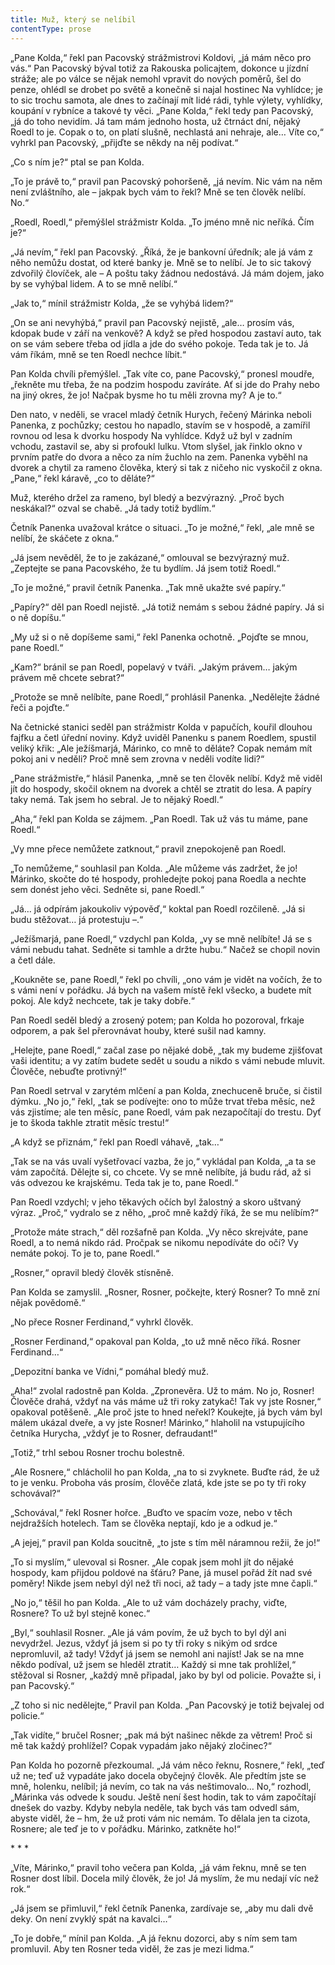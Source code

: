 ```yaml
---
title: Muž, který se nelíbil
contentType: prose
---
```


<section>

„Pane Kolda,“ řekl pan Pacovský strážmistrovi Koldovi, „já mám něco pro vás.“ Pan Pacovský býval totiž za Rakouska policajtem, dokonce u jízdní stráže; ale po válce se nějak nemohl vpravit do nových poměrů, šel do penze, ohlédl se drobet po světě a konečně si najal hostinec Na vyhlídce; je to sic trochu samota, ale dnes to začínají mít lidé rádi, tyhle výlety, vyhlídky, koupání v rybníce a takové ty věci. „Pane Kolda,“ řekl tedy pan Pacovský, „já do toho nevidím. Já tam mám jednoho hosta, už čtrnáct dní, nějaký Roedl to je. Copak o to, on platí slušně, nechlastá ani nehraje, ale… Víte co,“ vyhrkl pan Pacovský, „přijďte se někdy na něj podívat.“

„Co s ním je?“ ptal se pan Kolda.

„To je právě to,“ pravil pan Pacovský pohoršeně, „já nevím. Nic vám na něm není zvláštního, ale – jakpak bych vám to řekl? Mně se ten člověk nelíbí. No.“

„Roedl, Roedl,“ přemýšlel strážmistr Kolda. „To jméno mně nic neříká. Čím je?“

„Já nevím,“ řekl pan Pacovský. „Říká, že je bankovní úředník; ale já vám z něho nemůžu dostat, od které banky je. Mně se to nelíbí. Je to sic takový zdvořilý človíček, ale – A poštu taky žádnou nedostává. Já mám dojem, jako by se vyhýbal lidem. A to se mně nelíbí.“

„Jak to,“ mínil strážmistr Kolda, „že se vyhýbá lidem?“

„On se ani nevyhýbá,“ pravil pan Pacovský nejistě, „ale… prosím vás, kdopak bude v září na venkově? A když se před hospodou zastaví auto, tak on se vám sebere třeba od jídla a jde do svého pokoje. Teda tak je to. Já vám říkám, mně se ten Roedl nechce líbit.“

Pan Kolda chvíli přemýšlel. „Tak víte co, pane Pacovský,“ pronesl moudře, „řekněte mu třeba, že na podzim hospodu zavíráte. Ať si jde do Prahy nebo na jiný okres, že jo! Načpak bysme ho tu měli zrovna my? A je to.“

Den nato, v neděli, se vracel mladý četník Hurych, řečený Márinka neboli Panenka, z pochůzky; cestou ho napadlo, stavím se v hospodě, a zamířil rovnou od lesa k dvorku hospody Na vyhlídce. Když už byl v zadním vchodu, zastavil se, aby si profoukl lulku. Vtom slyšel, jak řinklo okno v prvním patře do dvora a něco za ním žuchlo na zem. Panenka vyběhl na dvorek a chytil za rameno člověka, který si tak z ničeho nic vyskočil z okna. „Pane,“ řekl káravě, „co to děláte?“

Muž, kterého držel za rameno, byl bledý a bezvýrazný. „Proč bych neskákal?“ ozval se chabě. „Já tady totiž bydlím.“

Četník Panenka uvažoval krátce o situaci. „To je možné,“ řekl, „ale mně se nelíbí, že skáčete z okna.“

„Já jsem nevěděl, že to je zakázané,“ omlouval se bezvýrazný muž. „Zeptejte se pana Pacovského, že tu bydlím. Já jsem totiž Roedl.“

„To je možné,“ pravil četník Panenka. „Tak mně ukažte své papíry.“

„Papíry?“ děl pan Roedl nejistě. „Já totiž nemám s sebou žádné papíry. Já si o ně dopíšu.“

„My už si o ně dopíšeme sami,“ řekl Panenka ochotně. „Pojďte se mnou, pane Roedl.“

„Kam?“ bránil se pan Roedl, popelavý v tváři. „Jakým právem… jakým právem mě chcete sebrat?“

„Protože se mně nelíbíte, pane Roedl,“ prohlásil Panenka. „Nedělejte žádné řeči a pojďte.“

Na četnické stanici seděl pan strážmistr Kolda v papučích, kouřil dlouhou fajfku a četl úřední noviny. Když uviděl Panenku s panem Roedlem, spustil veliký křik: „Ale ježíšmarjá, Márinko, co mně to děláte? Copak nemám mít pokoj ani v neděli? Proč mně sem zrovna v neděli vodíte lidi?“

„Pane strážmistře,“ hlásil Panenka, „mně se ten člověk nelíbí. Když mě viděl jít do hospody, skočil oknem na dvorek a chtěl se ztratit do lesa. A papíry taky nemá. Tak jsem ho sebral. Je to nějaký Roedl.“

„Aha,“ řekl pan Kolda se zájmem. „Pan Roedl. Tak už vás tu máme, pane Roedl.“

„Vy mne přece nemůžete zatknout,“ pravil znepokojeně pan Roedl.

„To nemůžeme,“ souhlasil pan Kolda. „Ale můžeme vás zadržet, že jo! Márinko, skočte do té hospody, prohledejte pokoj pana Roedla a nechte sem donést jeho věci. Sedněte si, pane Roedl.“

„Já… já odpírám jakoukoliv výpověď,“ koktal pan Roedl rozčileně. „Já si budu stěžovat… já protestuju –.“

„Ježíšmarjá, pane Roedl,“ vzdychl pan Kolda, „vy se mně nelíbíte! Já se s vámi nebudu tahat. Sedněte si tamhle a držte hubu.“ Načež se chopil novin a četl dále.

„Koukněte se, pane Roedl,“ řekl po chvíli, „ono vám je vidět na vočích, že to s vámi není v pořádku. Já bych na vašem místě řekl všecko, a budete mít pokoj. Ale když nechcete, tak je taky dobře.“

Pan Roedl seděl bledý a zrosený potem; pan Kolda ho pozoroval, frkaje odporem, a pak šel přerovnávat houby, které sušil nad kamny.

„Helejte, pane Roedl,“ začal zase po nějaké době, „tak my budeme zjišťovat vaši identitu; a vy zatím budete sedět u soudu a nikdo s vámi nebude mluvit. Člověče, nebuďte protivný!“

Pan Roedl setrval v zarytém mlčení a pan Kolda, znechuceně bruče, si čistil dýmku. „No jo,“ řekl, „tak se podívejte: ono to může trvat třeba měsíc, než vás zjistíme; ale ten měsíc, pane Roedl, vám pak nezapočítají do trestu. Dyť je to škoda takhle ztratit měsíc trestu!“

„A když se přiznám,“ řekl pan Roedl váhavě, „tak…“

„Tak se na vás uvalí vyšetřovací vazba, že jo,“ vykládal pan Kolda, „a ta se vám započítá. Dělejte si, co chcete. Vy se mně nelíbíte, já budu rád, až si vás odvezou ke krajskému. Teda tak je to, pane Roedl.“

Pan Roedl vzdychl; v jeho těkavých očích byl žalostný a skoro uštvaný výraz. „Proč,“ vydralo se z něho, „proč mně každý říká, že se mu nelíbím?“

„Protože máte strach,“ děl rozšafně pan Kolda. „Vy něco skrejváte, pane Roedl, a to nemá nikdo rád. Pročpak se nikomu nepodíváte do očí? Vy nemáte pokoj. To je to, pane Roedl.“

„Rosner,“ opravil bledý člověk stísněně.

Pan Kolda se zamyslil. „Rosner, Rosner, počkejte, který Rosner? To mně zní nějak povědomě.“

„No přece Rosner Ferdinand,“ vyhrkl člověk.

„Rosner Ferdinand,“ opakoval pan Kolda, „to už mně něco říká. Rosner Ferdinand…“

„Depozitní banka ve Vídni,“ pomáhal bledý muž.

„Aha!“ zvolal radostně pan Kolda. „Zpronevěra. Už to mám. No jo, Rosner! Člověče drahá, vždyť na vás máme už tři roky zatykač! Tak vy jste Rosner,“ opakoval potěšeně. „Ale proč jste to hned neřekl? Koukejte, já bych vám byl málem ukázal dveře, a vy jste Rosner! Márinko,“ hlaholil na vstupujícího četníka Hurycha, „vždyť je to Rosner, defraudant!“

„Totiž,“ trhl sebou Rosner trochu bolestně.

„Ale Rosnere,“ chlácholil ho pan Kolda, „na to si zvyknete. Buďte rád, že už to je venku. Proboha vás prosím, člověče zlatá, kde jste se po ty tři roky schovával?“

„Schovával,“ řekl Rosner hořce. „Buďto ve spacím voze, nebo v těch nejdražších hotelech. Tam se člověka neptají, kdo je a odkud je.“

„A jejej,“ pravil pan Kolda soucitně, „to jste s tím měl náramnou režii, že jo!“

„To si myslím,“ ulevoval si Rosner. „Ale copak jsem mohl jít do nějaké hospody, kam přijdou poldové na šťáru? Pane, já musel pořád žít nad své poměry! Nikde jsem nebyl dýl než tři noci, až tady – a tady jste mne čapli.“

„No jo,“ těšil ho pan Kolda. „Ale to už vám docházely prachy, viďte, Rosnere? To už byl stejně konec.“

„Byl,“ souhlasil Rosner. „Ale já vám povím, že už bych to byl dýl ani nevydržel. Jezus, vždyť já jsem si po ty tři roky s nikým od srdce nepromluvil, až tady! Vždyť já jsem se nemohl ani najíst! Jak se na mne někdo podíval, už jsem se hleděl ztratit… Každý si mne tak prohlížel,“ stěžoval si Rosner, „každý mně připadal, jako by byl od policie. Považte si, i pan Pacovský.“

„Z toho si nic nedělejte,“ Pravil pan Kolda. „Pan Pacovský je totiž bejvalej od policie.“

„Tak vidíte,“ bručel Rosner; „pak má být našinec někde za větrem! Proč si mě tak každý prohlížel? Copak vypadám jako nějaký zločinec?“

Pan Kolda ho pozorně přezkoumal. „Já vám něco řeknu, Rosnere,“ řekl, „teď už ne; teď už vypadáte jako docela obyčejný člověk. Ale předtím jste se mně, holenku, nelíbil; já nevím, co tak na vás neštimovalo… No,“ rozhodl, „Márinka vás odvede k soudu. Ještě není šest hodin, tak to vám započítají dnešek do vazby. Kdyby nebyla neděle, tak bych vás tam odvedl sám, abyste viděl, že – hm, že už proti vám nic nemám. To dělala jen ta cizota, Rosnere; ale teď je to v pořádku. Márinko, zatkněte ho!“

\* \* \*

„Víte, Márinko,“ pravil toho večera pan Kolda, „já vám řeknu, mně se ten Rosner dost líbil. Docela milý člověk, že jo! Já myslím, že mu nedají víc než rok.“

„Já jsem se přimluvil,“ řekl četník Panenka, zardívaje se, „aby mu dali dvě deky. On není zvyklý spát na kavalci…“

„To je dobře,“ mínil pan Kolda. „A já řeknu dozorci, aby s ním sem tam promluvil. Aby ten Rosner teda viděl, že zas je mezi lidma.“

</section>

[^1]: Votant (lat.) – přísedící. _Pozn. red_.

[^2]: Desperace (lat.) – zoufalství, beznaděj. _Pozn. red._

[^3]: Nystagmus (řec.) – bezděčné záškuby očí. _Pozn. red._

[^4]: Konfinovat (franc.) – někomu úředně zakázat opustit určité místo. _Pozn. red._

[^5]: Vachmajstr (z něm. Wachtmeister – strážník. _Pozn. red._

[^6]: Materia facti (lat.) – skutečnost. _Pozn. red._

[^7]: Plaidoyer (franc.) – závěrečná řeč. _Pozn. red._

[^8]: Rekurzy (lat.) – odvolání. _Pozn. red._

[^9]: Viz povídka Šlépěj v Božích mukách.

[^10]: Šmízo – nekvalitní zboží, aušus. _Pozn. red._

[^11]: Revertence (lat.) – nedovolený návrat. _Pozn. red._

[^12]: Sardanapalský (podle asyrského krále Aššurbanipala, známého i pod jménem  Sardanapalus) – hýřivý, nespoutaný. _Pozn. red._

[^13]: Ašant = černoch (opálený jako ašant, podle národnosti v Ghaně), také divoch. _Pozn. red._

[^14]: Lues (lat.) – příjice, syfilis. _Pozn. red._

[^15]: Šófl (hebr.) – zašlé, vetché. _Pozn. red._

[^16]: Ex offo (lat.) – obhájce přidělený soudem. _Pozn. red._

[^17]: Konfuze (lat.) – zmatek. _Pozn. red._
